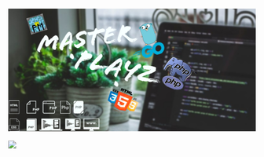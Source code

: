 ![Header](https://github.com/MASTERPLAYZ0000/MASTERPLAYZ0000/blob/7891eea44cd2bc344e1c4bbf248e65c47d58aae0/images/header.jpg)

<img align="center" src="https://github-readme-stats.vercel.app/api/<CARD_TYPE>/?username=<USERNAME>&theme=<THEME_NAME>" />
